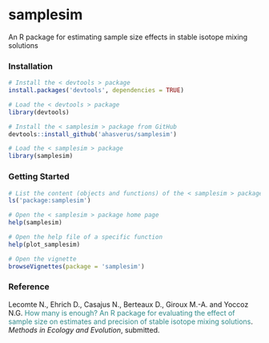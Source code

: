 # samplesim

An R package for estimating sample size effects in stable isotope mixing solutions

### Installation

```r
# Install the < devtools > package
install.packages('devtools', dependencies = TRUE)

# Load the < devtools > package
library(devtools)

# Install the < samplesim > package from GitHub
devtools::install_github('ahasverus/samplesim')

# Load the < samplesim > package
library(samplesim)
```

### Getting Started

```r
# List the content (objects and functions) of the < samplesim > package
ls('package:samplesim')

# Open the < samplesim > package home page
help(samplesim)

# Open the help file of a specific function
help(plot_samplesim)

# Open the vignette
browseVignettes(package = 'samplesim')
```

### Reference

Lecomte N., Ehrich D., Casajus N., Berteaux D., Giroux M.-A. and Yoccoz N.G. <span style='color: #338c8c;'>How many is enough? An R package for evaluating the effect of sample size on estimates and precision of stable isotope mixing solutions</span>. <em>Methods in Ecology and Evolution</em>, submitted.
